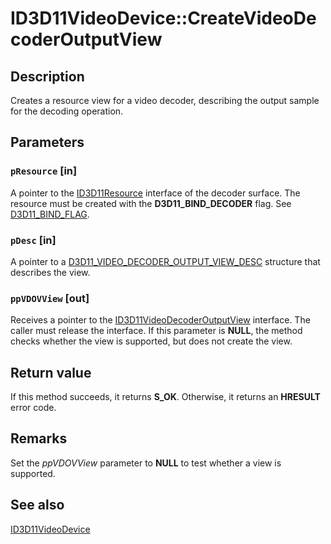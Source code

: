 # ID3D11VideoDevice::CreateVideoDecoderOutputView

## Description

Creates a resource view for a video decoder, describing the output sample for the decoding operation.

## Parameters

### `pResource` [in]

A pointer to the [ID3D11Resource](https://learn.microsoft.com/windows/desktop/api/d3d11/nn-d3d11-id3d11resource) interface of the decoder surface. The resource must be created with the **D3D11_BIND_DECODER** flag. See [D3D11_BIND_FLAG](https://learn.microsoft.com/windows/desktop/api/d3d11/ne-d3d11-d3d11_bind_flag).

### `pDesc` [in]

A pointer to a [D3D11_VIDEO_DECODER_OUTPUT_VIEW_DESC](https://learn.microsoft.com/windows/desktop/api/d3d11/ns-d3d11-d3d11_video_decoder_output_view_desc) structure that describes the view.

### `ppVDOVView` [out]

Receives a pointer to the [ID3D11VideoDecoderOutputView](https://learn.microsoft.com/windows/desktop/api/d3d11/nn-d3d11-id3d11videodecoderoutputview) interface. The caller must release the interface. If this parameter is **NULL**, the method checks whether the view is supported, but does not create the view.

## Return value

If this method succeeds, it returns **S_OK**. Otherwise, it returns an **HRESULT** error code.

## Remarks

Set the *ppVDOVView* parameter to **NULL** to test whether a view is supported.

## See also

[ID3D11VideoDevice](https://learn.microsoft.com/windows/desktop/api/d3d11/nn-d3d11-id3d11videodevice)